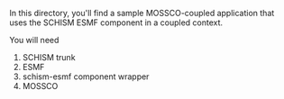 In this directory, you'll find a sample MOSSCO-coupled application that uses the 
SCHISM ESMF component in a coupled context.

You will need 
1) SCHISM trunk
2) ESMF
3) schism-esmf component wrapper
4) MOSSCO 
